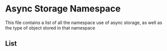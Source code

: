 # Async Storage Namespace

This file contains a list of all the namespace use of async storage, as well as the type of object stored in that namespace

## List
